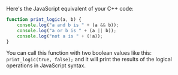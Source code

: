 Here's the JavaScript equivalent of your C++ code:

```javascript
function print_logic(a, b) {
    console.log("a and b is " + (a && b));
    console.log("a or b is " + (a || b));
    console.log("not a is " + (!a));
}
```
You can call this function with two boolean values like this: `print_logic(true, false);` and it will print the results of the logical operations in JavaScript syntax.

